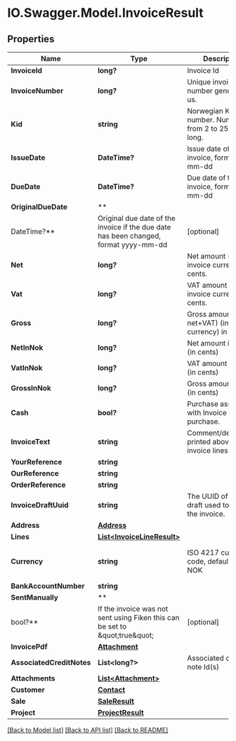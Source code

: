 # IO.Swagger.Model.InvoiceResult

## Properties

Name | Type | Description | Notes
------------ | ------------- | ------------- | -------------
**InvoiceId** | **long?** | Invoice Id | [optional]
**InvoiceNumber** | **long?** | Unique invoice number generated by us. | [optional]
**Kid** | **string** | Norwegian KID number. Number from 2 to 25 digits long. | [optional]
**IssueDate** | **DateTime?** | Issue date of the invoice, format yyyy-mm-dd | [optional]
**DueDate** | **DateTime?** | Due date of the invoice, format yyyy-mm-dd | [optional]
**OriginalDueDate** | **
DateTime?** | Original due date of the invoice if the due date has been changed, format yyyy-mm-dd | [optional]
**Net** | **long?** | Net amount (in invoice currency) in cents. | [optional]
**Vat** | **long?** | VAT amount (in invoice currency) in cents. | [optional]
**Gross** | **long?** | Gross amount (&#x3D; net+VAT) (in invoice currency) in cents. | [optional]
**NetInNok** | **long?** | Net amount in NOK (in cents) | [optional]
**VatInNok** | **long?** | VAT amount in NOK (in cents) | [optional]
**GrossInNok** | **long?** | Gross amount in NOK (in cents) | [optional]
**Cash** | **bool?** | Purchase associated with Invoice is a cash purchase. | [optional]
**InvoiceText** | **string** | Comment/description printed above the invoice lines | [optional]
**YourReference** | **string** |  | [optional]
**OurReference** | **string** |  | [optional]
**OrderReference** | **string** |  | [optional]
**InvoiceDraftUuid** | **string** | The UUID of invoice draft used to create the invoice. | [optional]
**Address** | [**Address**](Address.md) |  | [optional]
**Lines** | [**List&lt;InvoiceLineResult&gt;**](InvoiceLineResult.md) |  | [optional]
**Currency** | **string** | ISO 4217 currency code, default value is NOK | [optional] [default to "NOK"]
**BankAccountNumber** | **string** |  | [optional]
**SentManually** | **
bool?** | If the invoice was not sent using Fiken this can be set to \&quot;true\&quot; | [optional]
**InvoicePdf** | [**Attachment**](Attachment.md) |  | [optional]
**AssociatedCreditNotes** | **List&lt;long?&gt;** | Associated credit note Id(s) | [optional]
**Attachments** | [**List&lt;Attachment&gt;**](Attachment.md) |  | [optional]
**Customer** | [**Contact**](Contact.md) |  | [optional]
**Sale** | [**SaleResult**](SaleResult.md) |  | [optional]
**Project** | [**ProjectResult**](ProjectResult.md) |  | [optional]

[[Back to Model list]](../README.md#documentation-for-models) [[Back to API list]](../README.md#documentation-for-api-endpoints) [[Back to README]](../README.md)

